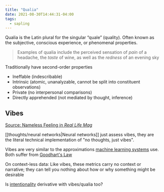 ```yaml
---
title: "Qualia"
date: 2021-08-30T14:44:31-04:00
tags:
  - sapling
---
```


Qualia is the Latin plural for the singular “quale” (quality). Often known as the subjective, conscious experience, or phenomenal properties.

> Examples of qualia include the perceived sensation of _pain_ of a headache, the _taste_ of wine, as well as the _redness_ of an evening sky

Traditionally have second-order properties

- Ineffable (indescribable)
- Intrinsic (atomic, unanalyzable, cannot be split into constituent observations)
- Private (no interpersonal comparisons)
- Directly apprehended (not mediated by thought, inference)

## Vibes

[Source: Nameless Feeling in _Real Life Mag_](https://reallifemag.com/nameless-feeling/)

[[thoughts/neural networks|Neural networks]] just assess vibes, they are the literal technical implementation of "no thoughts, just vibes".

Vibes are very similar to the approximations [machine learning systems](thoughts/machine%20learning.md) use. Both suffer from [Goodhart's Law](thoughts/Goodhart's%20Law.md)

On context-less data: Like vibes, these metrics carry no context or narrative; they can tell you nothing about how or why something might be desirable

Is [intentionality](thoughts/intentionality.md) derivative with vibes/qualia too?
